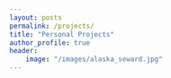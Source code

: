 ```yaml
---
layout: posts
permalink: /projects/
title: "Personal Projects"
author_profile: true
header:
    image: "/images/alaska_seward.jpg"
---
```

